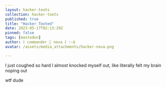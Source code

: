 ```yaml
---
layout: hacker-toots
collection: hacker-toots
published: true
title: "Hacker Tooted"
date: 2023-05-17T02:13:29Z
pinned: false
tags: [mastodon]
author: ⸸ commander ░ nova ⸸ :~$
avatar: /assets/media_attachments/hacker-nova.png

---
```


<p>I just coughed so hard I almost knocked myself out, like literally felt my brain noping out</p><p>wtf dude</p>


